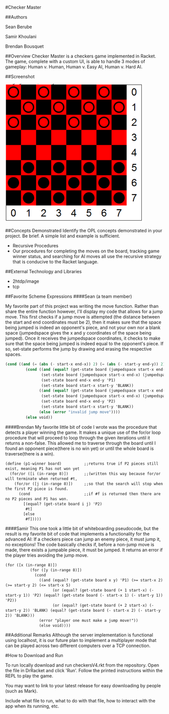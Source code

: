 #Checker Master

##Authors

Sean Berube

Samir Khoulani

Brendan Bousquet

##Overview
Checker Master is a checkers game implemented in Racket. The game, complete with a custom UI, is able to handle 3 modes of gameplay: Human v. Human, Human v. Easy AI, Human v. Hard AI.

##Screenshot

![game-board](https://github.com/oplS16projects/Berube-Bousquet-Khoulani/blob/master/checkerboard.PNG)

##Concepts Demonstrated
Identify the OPL concepts demonstrated in your project. Be brief. A simple list and example is sufficient.
* Recursive Procedures
* Our procedures for completing the moves on the board, tracking game winner status, and searching for AI moves all use the recursive strategy that is conducive to the Racket language.

##External Technology and Libraries
* 2htdp/image
* tcp

##Favorite Scheme Expressions
####Sean (a team member)

My favorite part of this project was writing the move function. Rather than share the entire function however, I'll display
my code that allows for a jump move. This first checks if a jump move is attempted (the distance between the start and end
coordinates must be 2), then it makes sure that the space being jumped is indeed an opponent's piece, and not your own nor a
blank space (jumpedspace gives the x and y coordinates of the space being jumped).
Once it receives the jumpedspace coordinates, it checks to make sure that the space being jumped is indeed equal to the opponent's
piece. If so, set-state performs the jump by drawing and erasing the respective spaces.

```scheme
(cond ((and (= (abs (- start-x end-x)) 2) (= (abs (- start-y end-y)) 2)) ;attempting a jump move
         (cond ((and (equal? (get-state board (jumpedspace start-x end-x) (jumpedspace start-y end-y)) 'P2) (= p1turn 1)) ;p1 jumps p2
                (set-state board (jumpedspace start-x end-x) (jumpedspace start-y end-y) 'BLANK)
                (set-state board end-x end-y 'P1)
                (set-state board start-x start-y 'BLANK))
               ((and (equal? (get-state board (jumpedspace start-x end-x) (jumpedspace start-y end-y)) 'P1) (= p1turn 0)) ;p2 jumps p1
                (set-state board (jumpedspace start-x end-x) (jumpedspace start-y end-y) 'BLANK)
                (set-state board end-x end-y 'P2)
                (set-state board start-x start-y 'BLANK))
               (else (error "invalid jump move"))))
         (else void))
```

####Brendan
My favorite little bit of code I wrote was the procedure that detects a player winning the game.  It makes a unique use of the for/or loop procedure that will proceed to loop through the given iterations until it returns a non-false.  This allowed me to traverse through the board until I found an opponent piece(there is no win yet) or until the whole board is traverse(there is a win).
```Racket
(define (p1-winner board)          ;;returns true if P2 pieces still exist, meaning P1 has not won yet
  (for/or ([i (in-range 8)])       ;;(written this way because for/or will terminate when returned #t,
    (for/or ([j (in-range 8)])     ;;so that the search will stop when the first P2 piece is found.
      (cond                        ;;if #f is returned then there are no P2 pieces and P1 has won.
        [(equal? (get-state board i j) 'P2)
         #t]
        [else
         #f]))))
```
####Samir
This one took a little bit of whiteboarding pseudocode, but the result is my favorite bit of code that implements a functionality for the advanced AI: If a checkers piece can jump an enemy piece, it must jump it, no exceptions! The code basically checks if, before a non-jump move is made, there exists a jumpable piece, it must be jumped. It returns an error if the player tries avoiding the jump move.

```Racket
(for ([x (in-range 8)])
           (for ([y (in-range 8)])
             (cond
               ((and (equal? (get-state board x y) 'P1) (>= start-x 2) (>= start-y 2) (<= start-x 5)
                     (or (equal? (get-state board (+ 1 start-x) (- start-y 1)) 'P2) (equal? (get-state board (- start-x 1) (- start-y 1)) 'P2))
                     (or (equal? (get-state board (+ 2 start-x) (- start-y 2)) 'BLANK) (equal? (get-state board (- start-x 2) (- start-y 2)) 'BLANK)))
               (error "player one must make a jump move!"))
               (else void))))
```

##Additional Remarks
Although the server implementation is functional using localhost, it is our future plan to implement a multiplayer mode that can be played across two different computers over a TCP connection.

#How to Download and Run

To run locally download and run checkersV4.rkt from the repository.  Open the file in DrRacket and click 'Run'.  Follow the printed instructions within the REPL to play the game.

You may want to link to your latest release for easy downloading by people (such as Mark).

Include what file to run, what to do with that file, how to interact with the app when its running, etc.
